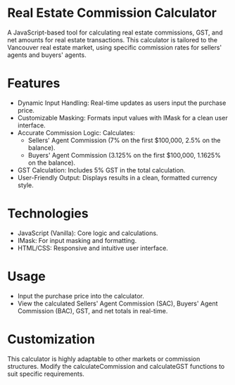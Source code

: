 # Real Estate Commission Calculator #
A JavaScript-based tool for calculating real estate commissions, GST, and net amounts for real estate transactions. This calculator is tailored to the Vancouver real estate market, using specific commission rates for sellers' agents and buyers' agents.

# Features #
- Dynamic Input Handling: Real-time updates as users input the purchase price.
- Customizable Masking: Formats input values with IMask for a clean user interface.
- Accurate Commission Logic: Calculates:
  - Sellers' Agent Commission (7% on the first $100,000, 2.5% on the balance).
  - Buyers' Agent Commission (3.125% on the first $100,000, 1.1625% on the balance).
- GST Calculation: Includes 5% GST in the total calculation.
- User-Friendly Output: Displays results in a clean, formatted currency style.

# Technologies #
- JavaScript (Vanilla): Core logic and calculations.
- IMask: For input masking and formatting.
- HTML/CSS: Responsive and intuitive user interface.

# Usage #
- Input the purchase price into the calculator.
- View the calculated Sellers' Agent Commission (SAC), Buyers' Agent Commission (BAC), GST, and net totals in real-time.

# Customization #
This calculator is highly adaptable to other markets or commission structures. Modify the calculateCommission and calculateGST functions to suit specific requirements.
